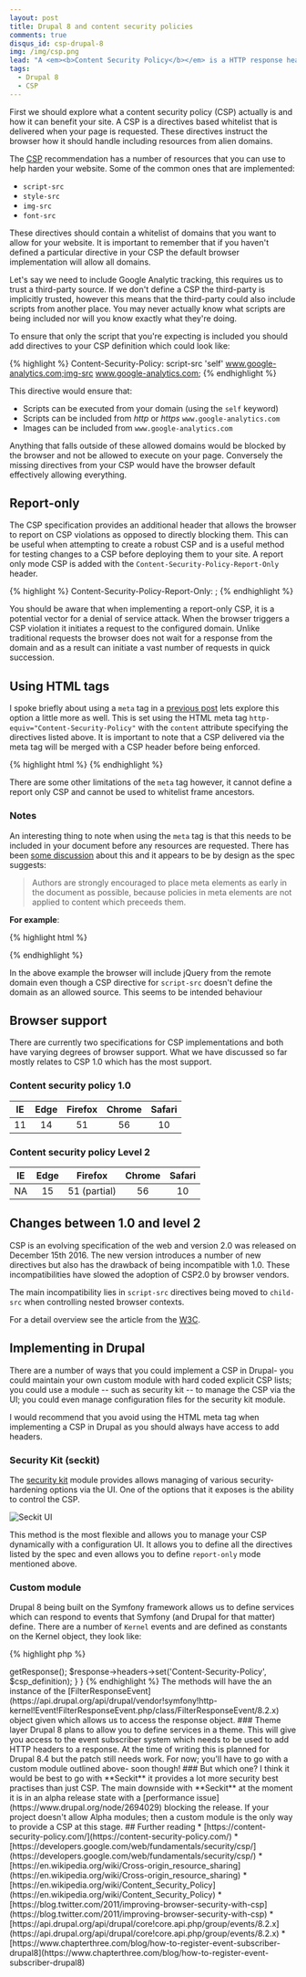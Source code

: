```yaml
---
layout: post
title: Drupal 8 and content security policies
comments: true
disqus_id: csp-drupal-8
img: /img/csp.png
lead: "A <em><b>Content Security Policy</b></em> is a HTTP response header that helps reduce XSS risks by declaring which resources can be included by your wesbite."
tags:
  - Drupal 8
  - CSP
---
```


First we should explore what a content security policy (CSP) actually is and how it can benefit your site. A CSP is a directives based whitelist that is delivered when your page is requested. These directives instruct the browser how it should handle including resources from alien domains.

The [CSP](https://content-security-policy.com/) recommendation has a number of resources that you can use to help harden your website. Some of the common ones that are implemented:

- `script-src`
- `style-src`
- `img-src`
- `font-src`

These directives should contain a whitelist of domains that you want to allow for your website. It is important to remember that if you haven't defined a particular directive in your CSP the default browser implementation will allow all domains.

Let's say we need to include Google Analytic tracking, this requires us to trust a third-party source. If we don't define a CSP the third-party is implicitly trusted, however this means that the third-party could also include scripts from another place. You may never actually know what scripts are being included nor will you know exactly what they're doing.

To ensure that only the script that you're expecting is included you should add directives to your CSP definition which could look like:

{% highlight %}
Content-Security-Policy: script-src 'self' www.google-analytics.com;img-src www.google-analytics.com;
{% endhighlight %}

This directive would ensure that:

- Scripts can be executed from your domain (using the `self` keyword)
- Scripts can be included from *http* or *https* `www.google-analytics.com`
- Images can be included from `www.google-analytics.com`

Anything that falls outside of these allowed domains would be blocked by the browser and not be allowed to execute on your page. Conversely the missing directives from your CSP would have the browser default effectively allowing everything.

## Report-only

The CSP specification provides an additional header that allows the browser to report on CSP violations as opposed to directly blocking them. This can be useful when attempting to create a robust CSP and is a useful method for testing changes to a CSP before deploying them to your site. A report only mode CSP is added with the `Content-Security-Policy-Report-Only` header.

{% highlight %}
Content-Security-Policy-Report-Only: <policy-directive>; <policy-directive>
{% endhighlight %}

You should be aware that when implementing a report-only CSP, it is a potential vector for a denial of service attack. When the browser triggers a CSP violation it initiates a request to the configured domain. Unlike traditional requests the browser does not wait for a response from the domain and as a result can initiate a vast number of requests in quick succession.

## Using HTML tags

I spoke briefly about using a `meta` tag in a [previous post](http://steveworley.github.io/2017/01/27/disqus-github-pages.html) lets explore this option a little more as well. This is set using the HTML meta tag `http-equiv="Content-Security-Policy"` with the `content` attribute specifying the directives listed above. It is important to note that a CSP delivered via the meta tag will be merged with a CSP header before being enforced.

{% highlight html %}
<meta http-equiv="Content-Security-Policy" content="">
{% endhighlight %}

There are some other limitations of the `meta` tag however, it cannot define a report only CSP and cannot be used to whitelist frame ancestors.

### Notes

An interesting thing to note when using the `meta` tag is that this needs to be included in your document before any resources are requested. There has been [some discussion](https://github.com/w3c/webappsec-csp/issues/27) about this and it appears to be by design as the spec suggests:

> Authors are strongly encouraged to place meta elements as early in the document as possible, because policies in meta elements are not applied to content which preceeds them.

**For example**:

{% highlight html %}
<head>
  <script src="https://code.jquery.com/jquery-3.1.1.min.js"></script>
  <meta
    http-equiv="Content-Security-Policy"
    content="default-src 'self'; script-src 'self' google-analytics.com">
{% endhighlight %}

In the above example the browser will include jQuery from the remote domain even though a CSP directive for `script-src` doesn't define the domain as an allowed source. This seems to be intended behaviour

## Browser support

There are currently two specifications for CSP implementations and both
have varying degrees of browser support. What we have discussed so far mostly relates to CSP 1.0 which has the most support.

### Content security policy 1.0

| IE   | Edge  | Firefox  | Chrome  | Safari  |
|:-:|:-:|:-:|:-:|:-:|
| 11  | 14 | 51  | 56  | 10   |

### Content security policy Level 2

| IE   | Edge  | Firefox  | Chrome  | Safari  |
|:-:|:-:|:-:|:-:|:-:|
| NA | 15 | 51 (partial)  | 56  | 10   |


## Changes between 1.0 and level 2

CSP is an evolving specification of the web and version 2.0 was released on December 15th 2016. The new version introduces a number of new directives but also has the drawback of being incompatible with 1.0. These incompatibilities have slowed the adoption of CSP2.0 by browser vendors.

The main incompatibility lies in `script-src` directives being moved to `child-src` when controlling nested browser contexts.

For a detail overview see the article from the [W3C](https://www.w3.org/TR/CSP2/).

## Implementing in Drupal      

There are a number of ways that you could implement a CSP in Drupal- you could maintain your own custom module with hard coded explicit CSP lists; you could use a module -- such as security kit -- to manage the CSP via the UI; you could even manage configuration files for the security kit module.

I would recommend that you avoid using the HTML meta tag when implementing a CSP in Drupal as you should always have access to add headers.

### Security Kit (seckit)

The [security kit](http://drupal.org/project/seckit) module provides allows managing of various security-hardening options via the UI. One of the options that it exposes is the ability to control the CSP.

![Seckit UI](/img/seckit-ui.png)

This method is the most flexible and allows you to manage your CSP dynamically with a configuration UI. It allows you to define all the directives listed by the spec and even allows you to define `report-only` mode mentioned above.

### Custom module

Drupal 8 being built on the Symfony framework allows us to define services which can respond to events that Symfony (and Drupal for that matter) define. There are a number of `Kernel` events and are defined as constants on the Kernel object, they look like:

{% highlight php %}
<?php
KernelEvents::REQUEST;
KernelEvents::RESPONSE;
{% endhighlight %}

For a full list check out [Drupal.org](https://api.drupal.org/api/drupal/core!core.api.php/group/events/8.2.x).

To subscribe to an event you will need to ensure that you have a `services.yml` in your custom module.

{% highlight yml %}
services:
  example_subscriber:
    class: '\Drupal\example_subscriber\EventSubscriber\ResponseSubscriber'
    tags:
      - { name: 'event_subscriber' }
{% endhighlight %}

This class will be responsible for telling Drupal what method to call, what event to subscribe to and it should always implement [EventSubscriberInterface](https://api.drupal.org/api/drupal/vendor!symfony!event-dispatcher!EventSubscriberInterface.php/8.2.x). We need to define `getSubscribedEvents`, as defined by the interface, which will tell Drupal which events we want to hook into.

{% highlight php %}
<?php

namespace \Drupal\example_subscriber\EventSubscriber;

use Symfony\Component\EventDispatcher\EventSubscriberInterface;
use Symfony\Component\HttpKernel\KernelEvents;

class ResponseSubscriber implements EventSubscriberInterface {
  public static function getSubscribedEvents() {
    $events[KernelEvents::RESPONSE][] = ['onResponse'];
    return $events;
  }
}

{% endhighlight %}

Here we are telling Drupal that when it emits the `KernelEvents::RESPONSE` event that we want to call the `onResponse` method of this subscriber. This is where we will define the CSP definitions and add the header to the response object.

{% highlight php %}
<?php

use Symfony\Component\HttpKernel\Event\FilterResponseEvent;

class ResponseSubscriber implements EventSubscriberInterface {

  public function onResponse(FilterResponseEvent $event) {
    $csp_definition = '';
    $response = $event->getResponse();
    $response->headers->set('Content-Security-Policy', $csp_definition);
  }
}
{% endhighlight %}

The methods will have the an instance of the [FilterResponseEvent](https://api.drupal.org/api/drupal/vendor!symfony!http-kernel!Event!FilterResponseEvent.php/class/FilterResponseEvent/8.2.x) object given which allows us to access the response object.

### Theme layer

Drupal 8 plans to allow you to define services in a theme. This will give you access to the event subscriber system which needs to be used to add HTTP headers to a response.

At the time of writing this is planned for Drupal 8.4 but the patch still needs work. For now; you'll have to go with a custom module outlined above- soon though!

### But which one?

I think it would be best to go with **Seckit** it provides a lot more security best practises than just CSP. The main downside with **Seckit** at the moment it is in an alpha release state with a [performance issue](https://www.drupal.org/node/2694029) blocking the release. If your project doesn't allow Alpha modules; then a custom module is the only way to provide a CSP at this stage.

## Further reading

* [https://content-security-policy.com/](https://content-security-policy.com/)
* [https://developers.google.com/web/fundamentals/security/csp/](https://developers.google.com/web/fundamentals/security/csp/)
* [https://en.wikipedia.org/wiki/Cross-origin_resource_sharing](https://en.wikipedia.org/wiki/Cross-origin_resource_sharing)
* [https://en.wikipedia.org/wiki/Content_Security_Policy](https://en.wikipedia.org/wiki/Content_Security_Policy)
* [https://blog.twitter.com/2011/improving-browser-security-with-csp](https://blog.twitter.com/2011/improving-browser-security-with-csp)
* [https://api.drupal.org/api/drupal/core!core.api.php/group/events/8.2.x](https://api.drupal.org/api/drupal/core!core.api.php/group/events/8.2.x)
* [https://www.chapterthree.com/blog/how-to-register-event-subscriber-drupal8](https://www.chapterthree.com/blog/how-to-register-event-subscriber-drupal8)

